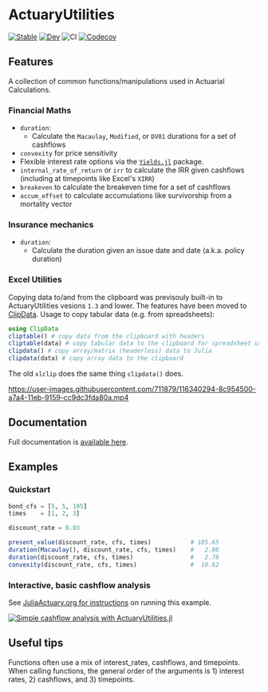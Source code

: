 # ActuaryUtilities

[![Stable](https://img.shields.io/badge/docs-stable-blue.svg)](https://JuliaActuary.github.io/ActuaryUtilities.jl/stable/) 
[![Dev](https://img.shields.io/badge/docs-dev-blue.svg)](https://JuliaActuary.github.io/ActuaryUtilities.jl/dev/)
![CI](https://github.com/JuliaActuary/ActuaryUtilities.jl/workflows/CI/badge.svg)
[![Codecov](https://codecov.io/gh/JuliaActuary/ActuaryUtilities.jl/branch/master/graph/badge.svg)](https://codecov.io/gh/JuliaActuary/ActuaryUtilities.jl)

## Features

A collection of common functions/manipulations used in Actuarial Calculations.

### Financial Maths
- `duration`:
  - Calculate the `Macaulay`, `Modified`, or `DV01` durations for a set of cashflows
- `convexity` for price sensitivity
- Flexible interest rate options via the [`Yields.jl`](https://github.com/JuliaActuary/Yields.jl) package.
- `internal_rate_of_return` or `irr` to calculate the IRR given cashflows (including at timepoints like Excel's `XIRR`)
- `breakeven` to calculate the breakeven time for a set of cashflows
- `accum_offset` to calculate accumulations like survivorship from a mortality vector

### Insurance mechanics

- `duration`:
  - Calculate the duration given an issue date and date (a.k.a. policy duration)
  
### Excel Utilities

Copying data to/and from the clipboard was previsouly built-in to ActuaryUtilities vesions `1.3` and lower. The features have been moved to [ClipData](https://github.com/pdeffebach/ClipData.jl). Usage to copy tabular data (e.g. from spreadsheets):

```julia
using ClipData
cliptable() # copy data from the clipboard with headers
cliptable(data) # copy tabular data to the clipboard for spreadsheet usage
clipdata() # copy array/matrix (headerless) data to Julia
clipdata(data) # copy array data to the clipboard
```

The old `xlclip` does the same thing `clipdata()` does.

https://user-images.githubusercontent.com/711879/116340294-8c954500-a7a4-11eb-9159-cc9dc3fda80a.mp4

## Documentation

Full documentation is [available here](https://JuliaActuary.github.io/ActuaryUtilities.jl/stable/).

## Examples

### Quickstart 

```julia
bond_cfs = [5, 5, 105]
times    = [1, 2, 3]

discount_rate = 0.03

present_value(discount_rate, cfs, times)           # 105.65
duration(Macaulay(), discount_rate, cfs, times)    #   2.86
duration(discount_rate, cfs, times)                #   2.78
convexity(discount_rate, cfs, times)               #  10.62
```

### Interactive, basic cashflow analysis

See [JuliaActuary.org for instructions](https://juliaactuary.org/tutorials/cashflowanalysis/) on running this example.

[![Simple cashflow analysis with ActuaryUtilities.jl](https://user-images.githubusercontent.com/711879/95857181-d646a280-0d20-11eb-8300-a4c226021334.gif)](https://juliaactuary.org/tutorials/cashflowanalysis/)



## Useful tips

Functions often use a mix of interest_rates, cashflows, and timepoints. When calling functions, the general order of the arguments is 1) interest rates, 2) cashflows, and 3) timepoints. 
